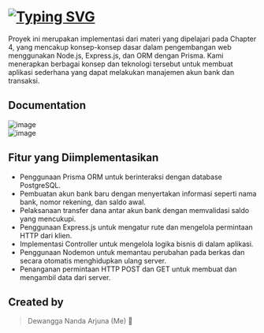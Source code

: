 # [![Typing SVG](https://readme-typing-svg.herokuapp.com?font=Fira+Code&size=32&duration=3000&pause=1000&color=FFFFFF&vCenter=true&random=false&width=435&lines=Tugas+Challenge+4+%F0%9F%93%91;Back-End+JavaScript;Binar+Academy+%F0%9F%8F%AB)](https://git.io/typing-svg)
Proyek ini merupakan implementasi dari materi yang dipelajari pada Chapter 4, yang mencakup konsep-konsep dasar dalam pengembangan web menggunakan Node.js, Express.js, dan ORM dengan Prisma. Kami menerapkan berbagai konsep dan teknologi tersebut untuk membuat aplikasi sederhana yang dapat melakukan manajemen akun bank dan transaksi.

## Documentation
![image](https://github.com/someth1ngs/BEJS_KM6_Dewangga-Nanda-Arjuna_Challenge-4/assets/81727953/82fff0d5-a9ff-45fe-a34b-d206b16b429c)
<br>
![image](https://github.com/someth1ngs/BEJS_KM6_Dewangga-Nanda-Arjuna_Challenge-4/assets/81727953/d7476934-23f5-4a60-a87c-7c85d7598116)


## Fitur yang Diimplementasikan
- Penggunaan Prisma ORM untuk berinteraksi dengan database PostgreSQL.
- Pembuatan akun bank baru dengan menyertakan informasi seperti nama bank, nomor rekening, dan saldo awal.
- Pelaksanaan transfer dana antar akun bank dengan memvalidasi saldo yang mencukupi.
- Penggunaan Express.js untuk mengatur rute dan mengelola permintaan HTTP dari klien.
- Implementasi Controller untuk mengelola logika bisnis di dalam aplikasi.
- Penggunaan Nodemon untuk memantau perubahan pada berkas dan secara otomatis menghidupkan ulang server.
- Penanganan permintaan HTTP POST dan GET untuk membuat dan mengambil data dari server.

## Created by
> Dewangga Nanda Arjuna (Me) 👋

